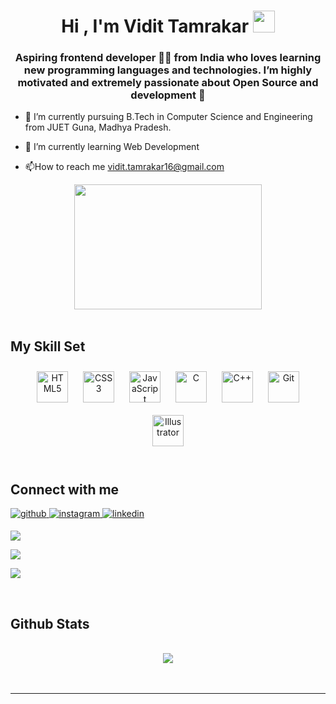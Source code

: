 <h1 align="center">Hi , I'm Vidit Tamrakar <img src="https://media.giphy.com/media/hvRJCLFzcasrR4ia7z/giphy.gif" width="35"></h1>

### <div align="center"> Aspiring frontend developer 👨‍💻   from India who loves  learning new programming languages and technologies. I’m highly motivated and  extremely passionate about Open Source and development 🚀</div>  
  

- 🔭 I’m currently pursuing B.Tech in Computer Science and Engineering from JUET   Guna, Madhya Pradesh.  
  

- 🌱 I’m currently learning Web Development  
  

- 📫How to reach me
 vidit.tamrakar16@gmail.com  
  

<div align="center">
<img src="https://i.pinimg.com/originals/81/17/8b/81178b47a8598f0c81c4799f2cdd4057.gif" align="center" height="200" width="300" />
</div>  
  

<br/>  


## My Skill Set  
<div align="center">  
<a href="https://en.wikipedia.org/wiki/HTML5" target="_blank"><img style="margin: 10px" src="https://profilinator.rishav.dev/skills-assets/html5-original-wordmark.svg" alt="HTML5" height="50" /></a>  
<a href="https://www.w3schools.com/css/" target="_blank"><img style="margin: 10px" src="https://profilinator.rishav.dev/skills-assets/css3-original-wordmark.svg" alt="CSS3" height="50" /></a>  
<a href="https://www.javascript.com/" target="_blank"><img style="margin: 10px" src="https://profilinator.rishav.dev/skills-assets/javascript-original.svg" alt="JavaScript" height="50" /></a>  
<a href="https://www.cprogramming.com/" target="_blank"><img style="margin: 10px" src="https://profilinator.rishav.dev/skills-assets/c-original.svg" alt="C" height="50" /></a>  
<a href="https://www.cplusplus.com/" target="_blank"><img style="margin: 10px" src="https://profilinator.rishav.dev/skills-assets/cplusplus-original.svg" alt="C++" height="50" /></a>  
<a href="https://github.com/" target="_blank"><img style="margin: 10px" src="https://profilinator.rishav.dev/skills-assets/git-scm-icon.svg" alt="Git" height="50" /></a>  
<a href="https://www.adobe.com/in/products/illustrator.html" target="_blank"><img style="margin: 10px" src="https://profilinator.rishav.dev/skills-assets/adobe_illustrator-icon.svg" alt="Illustrator" height="50" /></a>  
</div>  

<br/>  


## Connect with me  
<div>
<a href="https://github.com/Vidittamrakar21" target="_blank">
<img src=https://img.shields.io/badge/github-%2324292e.svg?&style=for-the-badge&logo=github&logoColor=white alt=github style="margin-bottom: 5px;" />
</a>
	
	
<a href="https://instagram.com/____vidit.21" target="_blank">
<img src=https://img.shields.io/badge/instagram-%23000000.svg?&style=for-the-badge&logo=instagram&logoColor=white alt=instagram style="margin-bottom: 5px;" />
</a>
	
<a href="https://linkedin.com/in/vidit-tamrakar-877a58249" target="_blank">
<img src=https://img.shields.io/badge/linkedin-%231E77B5.svg?&style=for-the-badge&logo=linkedin&logoColor=white alt=linkedin style="margin-bottom: 5px;" />
</a>  
	
	
[<img src="https://img.shields.io/badge/Twitter-1DA1F2?style=for-the-badge&logo=twitter&logoColor=white" />](https://twitter.com/ViditTamrakar)
	
[<img src="https://img.shields.io/badge/Gmail-D14836?style=for-the-badge&logo=gmail&logoColor=white" />](mailto:vidit.tamrakar16@gmail.com)
	
	
[<img src="https://img.shields.io/badge/-Hackerrank-2EC866?style=for-the-badge&logo=HackerRank&logoColor=white" />](https://www.hackerrank.com/vidit_tamrakar16)
</div>
  

<br/>  


## Github Stats  



  

<br/>  

<div align="center">
<img src="https://komarev.com/ghpvc/?username=Vidittamrakar21&&style=flat-square" align="center" />
</div>  
  

<br/>  


<br />

----



